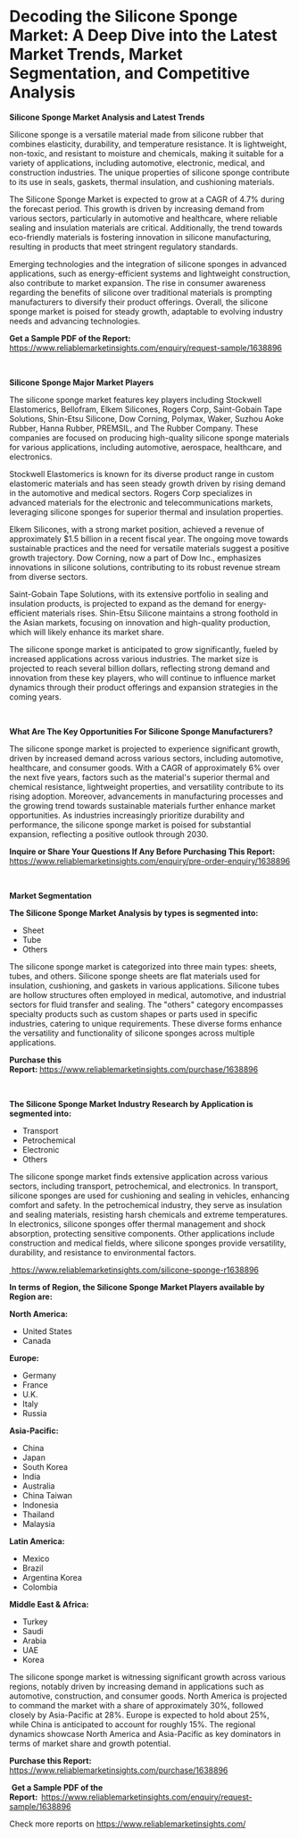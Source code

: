 <p><h1>Decoding the Silicone Sponge Market: A Deep Dive into the Latest Market Trends, Market Segmentation, and Competitive Analysis</h1></p><p><strong>Silicone Sponge Market Analysis and Latest Trends</strong></p>
<p><p>Silicone sponge is a versatile material made from silicone rubber that combines elasticity, durability, and temperature resistance. It is lightweight, non-toxic, and resistant to moisture and chemicals, making it suitable for a variety of applications, including automotive, electronic, medical, and construction industries. The unique properties of silicone sponge contribute to its use in seals, gaskets, thermal insulation, and cushioning materials.</p><p>The Silicone Sponge Market is expected to grow at a CAGR of 4.7% during the forecast period. This growth is driven by increasing demand from various sectors, particularly in automotive and healthcare, where reliable sealing and insulation materials are critical. Additionally, the trend towards eco-friendly materials is fostering innovation in silicone manufacturing, resulting in products that meet stringent regulatory standards.</p><p>Emerging technologies and the integration of silicone sponges in advanced applications, such as energy-efficient systems and lightweight construction, also contribute to market expansion. The rise in consumer awareness regarding the benefits of silicone over traditional materials is prompting manufacturers to diversify their product offerings. Overall, the silicone sponge market is poised for steady growth, adaptable to evolving industry needs and advancing technologies.</p></p>
<p><strong>Get a Sample PDF of the Report:&nbsp;</strong> <a href="https://www.reliablemarketinsights.com/enquiry/request-sample/1638896?utm_campaign=3551&utm_medium=2&utm_source=Github&utm_content=ia&utm_term=31032025&utm_id=silicone-sponge">https://www.reliablemarketinsights.com/enquiry/request-sample/1638896</a></p>
<p>&nbsp;</p>
<p><strong>Silicone Sponge Major Market Players</strong></p>
<p><p>The silicone sponge market features key players including Stockwell Elastomerics, Bellofram, Elkem Silicones, Rogers Corp, Saint-Gobain Tape Solutions, Shin-Etsu Silicone, Dow Corning, Polymax, Waker, Suzhou Aoke Rubber, Hanna Rubber, PREMSIL, and The Rubber Company. These companies are focused on producing high-quality silicone sponge materials for various applications, including automotive, aerospace, healthcare, and electronics.</p><p>Stockwell Elastomerics is known for its diverse product range in custom elastomeric materials and has seen steady growth driven by rising demand in the automotive and medical sectors. Rogers Corp specializes in advanced materials for the electronic and telecommunications markets, leveraging silicone sponges for superior thermal and insulation properties.</p><p>Elkem Silicones, with a strong market position, achieved a revenue of approximately $1.5 billion in a recent fiscal year. The ongoing move towards sustainable practices and the need for versatile materials suggest a positive growth trajectory. Dow Corning, now a part of Dow Inc., emphasizes innovations in silicone solutions, contributing to its robust revenue stream from diverse sectors.</p><p>Saint-Gobain Tape Solutions, with its extensive portfolio in sealing and insulation products, is projected to expand as the demand for energy-efficient materials rises. Shin-Etsu Silicone maintains a strong foothold in the Asian markets, focusing on innovation and high-quality production, which will likely enhance its market share.</p><p>The silicone sponge market is anticipated to grow significantly, fueled by increased applications across various industries. The market size is projected to reach several billion dollars, reflecting strong demand and innovation from these key players, who will continue to influence market dynamics through their product offerings and expansion strategies in the coming years.</p></p>
<p>&nbsp;</p>
<p><strong>What Are The Key Opportunities For Silicone Sponge Manufacturers?</strong></p>
<p><p>The silicone sponge market is projected to experience significant growth, driven by increased demand across various sectors, including automotive, healthcare, and consumer goods. With a CAGR of approximately 6% over the next five years, factors such as the material's superior thermal and chemical resistance, lightweight properties, and versatility contribute to its rising adoption. Moreover, advancements in manufacturing processes and the growing trend towards sustainable materials further enhance market opportunities. As industries increasingly prioritize durability and performance, the silicone sponge market is poised for substantial expansion, reflecting a positive outlook through 2030.</p></p>
<p><strong>Inquire or Share Your Questions If Any Before Purchasing This Report:</strong> <a href="https://www.reliablemarketinsights.com/enquiry/pre-order-enquiry/1638896?utm_campaign=3551&utm_medium=2&utm_source=Github&utm_content=ia&utm_term=31032025&utm_id=silicone-sponge">https://www.reliablemarketinsights.com/enquiry/pre-order-enquiry/1638896</a></p>
<p>&nbsp;</p>
<p><strong>Market Segmentation</strong></p>
<p><strong>The Silicone Sponge Market Analysis by types is segmented into:</strong></p>
<p><ul><li>Sheet</li><li>Tube</li><li>Others</li></ul></p>
<p><p>The silicone sponge market is categorized into three main types: sheets, tubes, and others. Silicone sponge sheets are flat materials used for insulation, cushioning, and gaskets in various applications. Silicone tubes are hollow structures often employed in medical, automotive, and industrial sectors for fluid transfer and sealing. The "others" category encompasses specialty products such as custom shapes or parts used in specific industries, catering to unique requirements. These diverse forms enhance the versatility and functionality of silicone sponges across multiple applications.</p></p>
<p><strong>Purchase this Report:&nbsp;</strong><a href="https://www.reliablemarketinsights.com/purchase/1638896?utm_campaign=3551&utm_medium=2&utm_source=Github&utm_content=ia&utm_term=31032025&utm_id=silicone-sponge">https://www.reliablemarketinsights.com/purchase/1638896</a></p>
<p>&nbsp;</p>
<p><strong>The Silicone Sponge Market Industry Research by Application is segmented into:</strong></p>
<p><ul><li>Transport</li><li>Petrochemical</li><li>Electronic</li><li>Others</li></ul></p>
<p><p>The silicone sponge market finds extensive application across various sectors, including transport, petrochemical, and electronics. In transport, silicone sponges are used for cushioning and sealing in vehicles, enhancing comfort and safety. In the petrochemical industry, they serve as insulation and sealing materials, resisting harsh chemicals and extreme temperatures. In electronics, silicone sponges offer thermal management and shock absorption, protecting sensitive components. Other applications include construction and medical fields, where silicone sponges provide versatility, durability, and resistance to environmental factors.</p></p>
<p><a href="https://www.reliablemarketinsights.com/silicone-sponge-r1638896?utm_campaign=3551&utm_medium=2&utm_source=Github&utm_content=ia&utm_term=31032025&utm_id=silicone-sponge">&nbsp;https://www.reliablemarketinsights.com/silicone-sponge-r1638896</a></p>
<p><strong>In terms of Region, the Silicone Sponge Market Players available by Region are:</strong></p>
<p>
    <p> <strong> North America: </strong>
        <ul>
            <li>United States</li>
            <li>Canada</li>
        </ul>
        </p> 
    <p> <strong> Europe: </strong>
        <ul>
            <li>Germany</li>
            <li>France</li>
            <li>U.K.</li>
            <li>Italy</li>
            <li>Russia</li>
        </ul>
        </p> 
    <p> <strong> Asia-Pacific: </strong>
        <ul>
            <li>China</li>
            <li>Japan</li>
            <li>South Korea</li>
            <li>India</li>
            <li>Australia</li>
            <li>China Taiwan</li>
            <li>Indonesia</li>
            <li>Thailand</li>
            <li>Malaysia</li>
        </ul>
        </p> 
    <p> <strong> Latin America: </strong>
        <ul>
            <li>Mexico</li>
            <li>Brazil</li>
            <li>Argentina Korea</li>
            <li>Colombia</li>
        </ul>
        </p> 
    <p> <strong> Middle East & Africa: </strong>
        <ul>
            <li>Turkey</li>
            <li>Saudi</li>
            <li>Arabia</li>
            <li>UAE</li>
            <li>Korea</li>
        </ul>
    </p>
    </p>
<p><p>The silicone sponge market is witnessing significant growth across various regions, notably driven by increasing demand in applications such as automotive, construction, and consumer goods. North America is projected to command the market with a share of approximately 30%, followed closely by Asia-Pacific at 28%. Europe is expected to hold about 25%, while China is anticipated to account for roughly 15%. The regional dynamics showcase North America and Asia-Pacific as key dominators in terms of market share and growth potential.</p></p>
<p><strong>Purchase this Report: </strong><a href="https://www.reliablemarketinsights.com/purchase/1638896?utm_campaign=3551&utm_medium=2&utm_source=Github&utm_content=ia&utm_term=31032025&utm_id=silicone-sponge">https://www.reliablemarketinsights.com/purchase/1638896</a></p>
<p>&nbsp;<strong>Get a Sample PDF of the Report:&nbsp;&nbsp;</strong><a href="https://www.reliablemarketinsights.com/enquiry/request-sample/1638896?utm_campaign=3551&utm_medium=2&utm_source=Github&utm_content=ia&utm_term=31032025&utm_id=silicone-sponge">https://www.reliablemarketinsights.com/enquiry/request-sample/1638896</a></p>
<p><strong></strong></p>
<p>Check more reports on <a href="https://www.reliablemarketinsights.com/?utm_campaign=3551&utm_medium=2&utm_source=Github&utm_content=ia&utm_term=31032025&utm_id=silicone-sponge">https://www.reliablemarketinsights.com/</a></p>